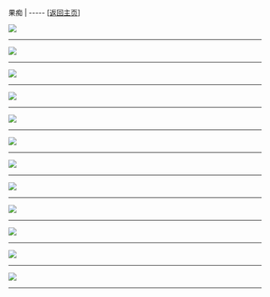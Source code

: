 
果痴   | ----- [[返回主页](mainMd.md)]

![](../02_ad/果痴/guoChi_01.jpg)

---
![](../02_ad/果痴/guoChi_02.jpg)

---
![](../02_ad/果痴/guoChi_03.jpg)

---
![](../02_ad/果痴/guoChi_04.jpg)

---
![](../02_ad/果痴/guoChi_05.jpg)

---
![](../02_ad/果痴/guoChi_06.jpg)

---
![](../02_ad/果痴/guoChi_07.jpg)

---
![](../02_ad/果痴/guoChi_08.jpg)

---
![](../02_ad/果痴/guoChi_09.jpg)

---
![](../02_ad/果痴/guoChi_10.jpg)

---
![](../02_ad/果痴/guoChi_11.jpg)

---
![](../02_ad/果痴/guoChi_12.jpg)

---
